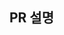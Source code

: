 <!-- PR 제목을 `이슈번호: 작업내용(명확히)`로 작성해주세요. -->

## PR 설명

<!-- 어떤 PR인지 자세히 설명해주세요 -->

<!--Release Notes:

- N/A _or_ Added/Fixed/Improved ...-->
